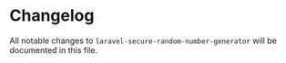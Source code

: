# Changelog

All notable changes to `laravel-secure-random-number-generator` will be documented in this file.
